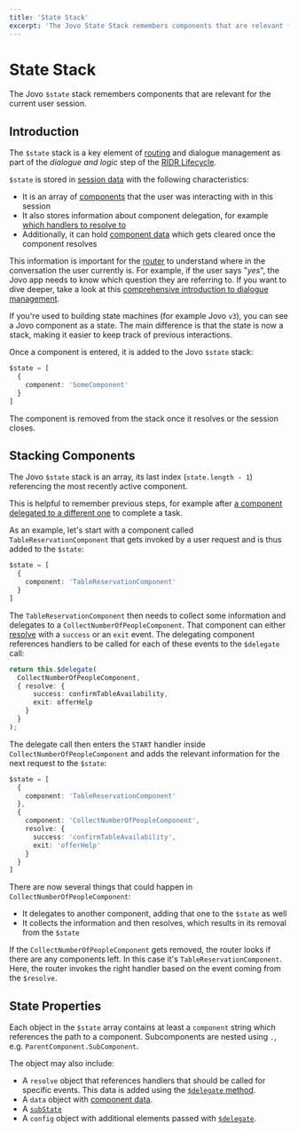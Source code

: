 ```yaml
---
title: 'State Stack'
excerpt: 'The Jovo State Stack remembers components that are relevant for the current user session.'
---
```

# State Stack

The Jovo `$state` stack remembers components that are relevant for the current user session.

## Introduction

The `$state` stack is a key element of [routing](./routing.md) and dialogue management as part of the *dialogue and logic* step of the [RIDR Lifecycle](./ridr-lifecycle.md).

`$state` is stored in [session data](./data.md#session-data) with the following characteristics:

* It is an array of [components](./components.md) that the user was interacting with in this session
* It also stores information about component delegation, for example [which handlers to resolve to](./handlers.md#resolve-a-component)
* Additionally, it can hold [component data](./data.md#component-data) which gets cleared once the component resolves

This information is important for the [router](./routing.md) to understand where in the conversation the user currently is. For example, if the user says "*yes*", the Jovo app needs to know which question they are referring to. If you want to dive deeper, take a look at this [comprehensive introduction to dialogue management](https://www.context-first.com/dialogue-management-introduction/).

If you're used to building state machines (for example Jovo `v3`), you can see a Jovo component as a state. The main difference is that the state is now a stack, making it easier to keep track of previous interactions.

Once a component is entered, it is added to the Jovo `$state` stack:

```typescript
$state = [
  {
    component: 'SomeComponent'
  }
]
```

The component is removed from the stack once it resolves or the session closes.

## Stacking Components

The Jovo `$state` stack is an array, its last index (`state.length - 1`) referencing the most recently active component.

This is helpful to remember previous steps, for example after [a component delegated to a different one](./handlers.md#delegate-to-components) to complete a task.

As an example, let's start with a component called `TableReservationComponent` that gets invoked by a user request and is thus added to the `$state`:

```typescript
$state = [
  {
    component: 'TableReservationComponent'
  }
]
```

The `TableReservationComponent` then needs to collect some information and delegates to a `CollectNumberOfPeopleComponent`. That component can either [resolve](./handlers.md#resolve-a-component) with a `success` or an `exit` event. The delegating component references handlers to be called for each of these events to the `$delegate` call:

```typescript
return this.$delegate(
  CollectNumberOfPeopleComponent,
  { resolve: {
      success: confirmTableAvailability,
      exit: offerHelp
    }
  }
);
```

The delegate call then enters the `START` handler inside `CollectNumberOfPeopleComponent` and adds the relevant information for the next request to the `$state`:

```typescript
$state = [
  {
    component: 'TableReservationComponent'
  },
  {
    component: 'CollectNumberOfPeopleComponent',
    resolve: {
      success: 'confirmTableAvailability',
      exit: 'offerHelp'
    }
  }
]
```

There are now several things that could happen in `CollectNumberOfPeopleComponent`:

* It delegates to another component, adding that one to the `$state` as well
* It collects the information and then resolves, which results in its removal from the `$state`

If the `CollectNumberOfPeopleComponent` gets removed, the router looks if there are any components left. In this case it's `TableReservationComponent`. Here, the router invokes the right handler based on the event coming from the `$resolve`.


## State Properties

Each object in the `$state` array contains at least a `component` string which references the path to a component. Subcomponents are nested using `.`, e.g. `ParentComponent.SubComponent`.

The object may also include:

* A `resolve` object that references handlers that should be called for specific events. This data is added using the [`$delegate` method](./handlers.md#delegate-to-components).
* A `data` object with [component data](./data.md#component-data).
* A [`subState`](./handlers.md#substate)
* A `config` object with additional elements passed with [`$delegate`](./handlers.md#delegate-to-components).
